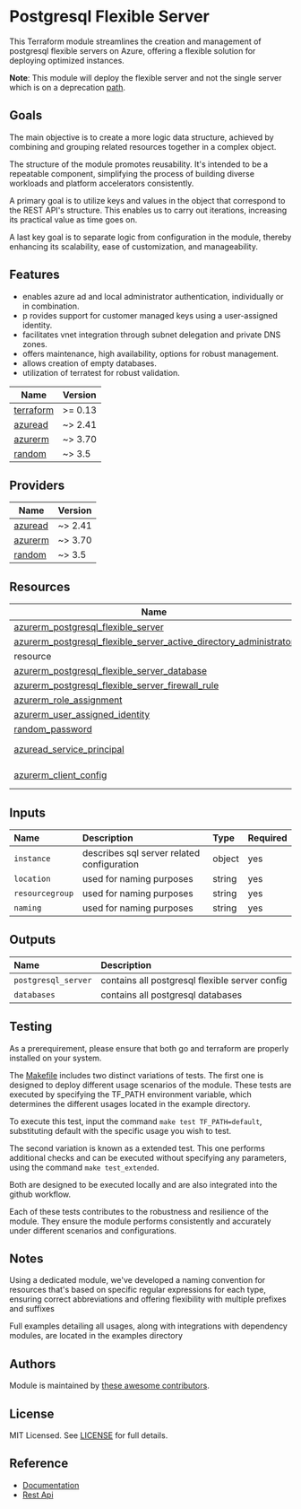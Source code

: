 # Postgresql Flexible Server

This Terraform module streamlines the creation and management of postgresql flexible servers on Azure, offering a flexible solution for deploying optimized instances.

**Note**: This module will deploy the flexible server and not the single server which is on a deprecation [path](https://azure.microsoft.com/en-us/updates/azure-database-for-postgresql-single-server-will-be-retired-migrate-to-flexible-server-by-28-march-2025/).

## Goals

The main objective is to create a more logic data structure, achieved by combining and grouping related resources together in a complex object.

The structure of the module promotes reusability. It's intended to be a repeatable component, simplifying the process of building diverse workloads and platform accelerators consistently.

A primary goal is to utilize keys and values in the object that correspond to the REST API's structure. This enables us to carry out iterations, increasing its practical value as time goes on.

A last key goal is to separate logic from configuration in the module, thereby enhancing its scalability, ease of customization, and manageability.

## Features

- enables azure ad and local administrator authentication, individually or in combination.
- p rovides support for customer managed keys using a user-assigned identity.
- facilitates vnet integration through subnet delegation and private DNS zones.
- offers maintenance, high availability, options for robust management.
- allows creation of empty databases.
- utilization of terratest for robust validation.

| Name | Version |
|------|---------|
| <a name="requirement_terraform"></a> [terraform](#requirement\_terraform) | >= 0.13 |
| <a name="requirement_azuread"></a> [azuread](#requirement\_azuread) | ~> 2.41 |
| <a name="requirement_azurerm"></a> [azurerm](#requirement\_azurerm) | ~> 3.70 |
| <a name="requirement_random"></a> [random](#requirement\_random) | ~> 3.5 |

## Providers

| Name | Version |
|------|---------|
| <a name="provider_azuread"></a> [azuread](#provider\_azuread) | ~> 2.41 |
| <a name="provider_azurerm"></a> [azurerm](#provider\_azurerm) | ~> 3.70 |
| <a name="provider_random"></a> [random](#provider\_random) | ~> 3.5 |

## Resources

| Name | Type |
|------|------|
| [azurerm_postgresql_flexible_server](https://registry.terraform.io/providers/hashicorp/azurerm/latest/docs/resources/postgresql_flexible_server) | resource |
| [azurerm_postgresql_flexible_server_active_directory_administrator](https://registry.terraform.io/providers/hashicorp/azurerm/latest/docs/resources/postgresql_flexible_server_active_directory_administrator) |
resource |
| [azurerm_postgresql_flexible_server_database](https://registry.terraform.io/providers/hashicorp/azurerm/latest/docs/resources/postgresql_flexible_server_database) | resource |
| [azurerm_postgresql_flexible_server_firewall_rule](https://registry.terraform.io/providers/hashicorp/azurerm/latest/docs/resources/postgresql_flexible_server_firewall_rule) | resource |
| [azurerm_role_assignment](https://registry.terraform.io/providers/hashicorp/azurerm/latest/docs/resources/role_assignment) | resource |
| [azurerm_user_assigned_identity](https://registry.terraform.io/providers/hashicorp/azurerm/latest/docs/resources/user_assigned_identity) | resource |
| [random_password](https://registry.terraform.io/providers/hashicorp/random/latest/docs/resources/password) | resource |
| [azuread_service_principal](https://registry.terraform.io/providers/hashicorp/azuread/latest/docs/data-sources/service_principal) | data source |
| [azurerm_client_config](https://registry.terraform.io/providers/hashicorp/azurerm/latest/docs/data-sources/client_config) | data source |

## Inputs

| Name | Description | Type | Required |
| :-- | :-- | :-- | :-- |
| `instance` | describes sql server related configuration | object | yes |
| `location` | used for naming purposes | string | yes |
| `resourcegroup` | used for naming purposes | string | yes |
| `naming` | used for naming purposes | string | yes |

## Outputs

| Name | Description |
| :-- | :-- |
| `postgresql_server` | contains all postgresql flexible server config |
| `databases` | contains all postgresql databases |

## Testing

As a prerequirement, please ensure that both go and terraform are properly installed on your system.

The [Makefile](Makefile) includes two distinct variations of tests. The first one is designed to deploy different usage scenarios of the module. These tests are executed by specifying the TF_PATH environment variable, which determines the different usages located in the example directory.

To execute this test, input the command ```make test TF_PATH=default```, substituting default with the specific usage you wish to test.

The second variation is known as a extended test. This one performs additional checks and can be executed without specifying any parameters, using the command ```make test_extended```.

Both are designed to be executed locally and are also integrated into the github workflow.

Each of these tests contributes to the robustness and resilience of the module. They ensure the module performs consistently and accurately under different scenarios and configurations.

## Notes

Using a dedicated module, we've developed a naming convention for resources that's based on specific regular expressions for each type, ensuring correct abbreviations and offering flexibility with multiple prefixes and suffixes

Full examples detailing all usages, along with integrations with dependency modules, are located in the examples directory

## Authors

Module is maintained by [these awesome contributors](https://github.com/cloudnationhq/terraform-azure-psql/graphs/contributors).

## License

MIT Licensed. See [LICENSE](https://github.com/cloudnationhq/terraform-azure-psql/blob/main/LICENSE) for full details.

## Reference

- [Documentation](https://learn.microsoft.com/en-us/azure/postgresql/flexible-server/)
- [Rest Api](https://learn.microsoft.com/en-us/rest/api/postgresql/)
